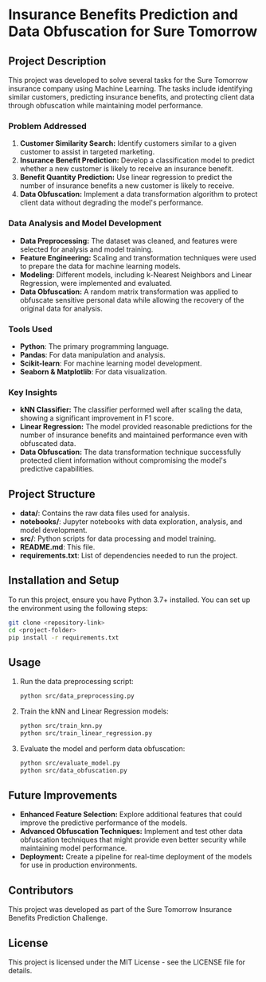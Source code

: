 
# Insurance Benefits Prediction and Data Obfuscation for Sure Tomorrow

## Project Description
This project was developed to solve several tasks for the Sure Tomorrow insurance company using Machine Learning. The tasks include identifying similar customers, predicting insurance benefits, and protecting client data through obfuscation while maintaining model performance.

### Problem Addressed
1. **Customer Similarity Search:** Identify customers similar to a given customer to assist in targeted marketing.
2. **Insurance Benefit Prediction:** Develop a classification model to predict whether a new customer is likely to receive an insurance benefit.
3. **Benefit Quantity Prediction:** Use linear regression to predict the number of insurance benefits a new customer is likely to receive.
4. **Data Obfuscation:** Implement a data transformation algorithm to protect client data without degrading the model's performance.

### Data Analysis and Model Development
- **Data Preprocessing:** The dataset was cleaned, and features were selected for analysis and model training.
- **Feature Engineering:** Scaling and transformation techniques were used to prepare the data for machine learning models.
- **Modeling:** Different models, including k-Nearest Neighbors and Linear Regression, were implemented and evaluated.
- **Data Obfuscation:** A random matrix transformation was applied to obfuscate sensitive personal data while allowing the recovery of the original data for analysis.

### Tools Used
- **Python**: The primary programming language.
- **Pandas**: For data manipulation and analysis.
- **Scikit-learn**: For machine learning model development.
- **Seaborn & Matplotlib**: For data visualization.

### Key Insights
- **kNN Classifier:** The classifier performed well after scaling the data, showing a significant improvement in F1 score.
- **Linear Regression:** The model provided reasonable predictions for the number of insurance benefits and maintained performance even with obfuscated data.
- **Data Obfuscation:** The data transformation technique successfully protected client information without compromising the model's predictive capabilities.

## Project Structure
- **data/**: Contains the raw data files used for analysis.
- **notebooks/**: Jupyter notebooks with data exploration, analysis, and model development.
- **src/**: Python scripts for data processing and model training.
- **README.md**: This file.
- **requirements.txt**: List of dependencies needed to run the project.

## Installation and Setup
To run this project, ensure you have Python 3.7+ installed. You can set up the environment using the following steps:

```bash
git clone <repository-link>
cd <project-folder>
pip install -r requirements.txt
```

## Usage
1. Run the data preprocessing script:
    ```bash
    python src/data_preprocessing.py
    ```
2. Train the kNN and Linear Regression models:
    ```bash
    python src/train_knn.py
    python src/train_linear_regression.py
    ```
3. Evaluate the model and perform data obfuscation:
    ```bash
    python src/evaluate_model.py
    python src/data_obfuscation.py
    ```

## Future Improvements
- **Enhanced Feature Selection:** Explore additional features that could improve the predictive performance of the models.
- **Advanced Obfuscation Techniques:** Implement and test other data obfuscation techniques that might provide even better security while maintaining model performance.
- **Deployment:** Create a pipeline for real-time deployment of the models for use in production environments.

## Contributors
This project was developed as part of the Sure Tomorrow Insurance Benefits Prediction Challenge.

## License
This project is licensed under the MIT License - see the LICENSE file for details.
